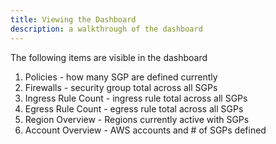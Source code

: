 ```yaml
---
title: Viewing the Dashboard
description: a walkthrough of the dashboard
---
```


The following items are visible in the dashboard

1. Policies - how many SGP are defined currently
2. Firewalls - security group total across all SGPs
3. Ingress Rule Count - ingress rule total across all SGPs
4. Egress Rule Count - egress rule total across all SGPs
5. Region Overview - Regions currently active with SGPs
6. Account Overview - AWS accounts and # of SGPs defined

